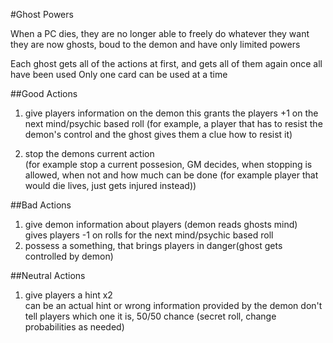 #Ghost Powers

When a PC dies, they are no longer able to freely do whatever they want
they are now ghosts, boud to the demon and have only limited powers

Each ghost gets all of the actions at first, and gets all of them again once all have been used
Only one card can be used at a time

##Good Actions

1. give players information on the demon
		this grants the players +1 on the next mind/psychic based roll
		(for example, a player that has to resist the demon's control and the ghost gives them a clue how to resist it)

2. stop the demons current action  
		(for example stop a current possesion, GM decides, when stopping is allowed, when not and how much can be done
		(for example player that would die lives, just gets injured instead))

##Bad Actions

1. give demon information about players (demon reads ghosts mind)  
		gives players -1 on rolls for the next mind/psychic based roll
2. possess a something, that brings players in danger(ghost gets controlled by demon)  

##Neutral Actions

1. give players a hint x2    
		can be an actual hint or wrong information provided by the demon
		don't tell players which one it is, 50/50 chance (secret roll, change probabilities as needed)
